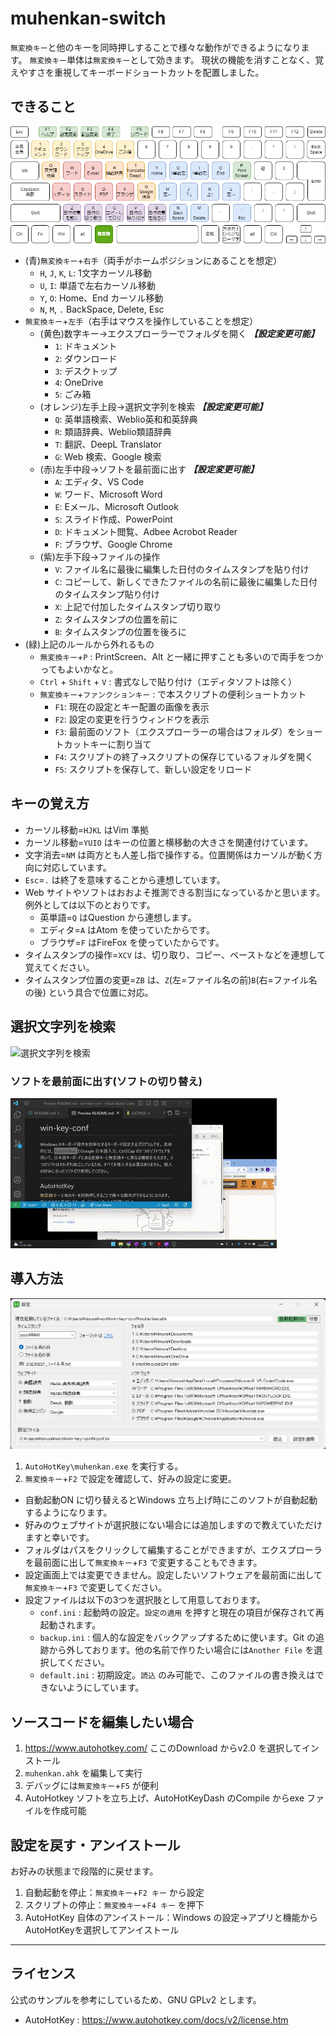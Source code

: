 # muhenkan-switch

`無変換キー`と他のキーを同時押しすることで様々な動作ができるようになります。
`無変換キー`単体は`無変換キー`として効きます。
現状の機能を消すことなく、覚えやすさを重視してキーボードショートカットを配置しました。

## できること
![キーボードショートカット](img/keyboard.png) 

- (青)`無変換キー`+`右手`（両手がホームポジションにあることを想定）
  - `H`, `J`, `K`, `L`: 1文字カーソル移動
  - `U`, `I`: 単語で左右カーソル移動
  - `Y`, `O`: Home、End カーソル移動
  - `N`, `M`, `.` BackSpace, Delete, Esc
- `無変換キー`+`左手`（右手はマウスを操作していることを想定）
  - (黄色)数字キー→エクスプローラーでフォルダを開く ***【設定変更可能】***
    - `1`: ドキュメント
    - `2`: ダウンロード
    - `3`: デスクトップ
    - `4`: OneDrive
    - `5`: ごみ箱
  - (オレンジ)左手上段→選択文字列を検索 ***【設定変更可能】***
    - `Q`: 英単語検索、Weblio英和和英辞典
    - `R`: 類語辞典、Weblio類語辞典
    - `T`: 翻訳、DeepL Translator
    - `G`: Web 検索、Google 検索
  - (赤)左手中段→ソフトを最前面に出す ***【設定変更可能】***
    - `A`: エディタ、VS Code
    - `W`: ワード、Microsoft Word
    - `E`: Eメール、Microsoft Outlook
    - `S`: スライド作成、PowerPoint
    - `D`: ドキュメント閲覧、Adbee Acrobot Reader
    - `F`: ブラウザ、Google Chrome
  - (紫)左手下段→ファイルの操作
    - `V`: ファイル名に最後に編集した日付のタイムスタンプを貼り付け
    - `C`: コピーして、新しくできたファイルの名前に最後に編集した日付のタイムスタンプ貼り付け
    - `X`: 上記で付加したタイムスタンプ切り取り
    - `Z`: タイムスタンプの位置を前に
    - `B`: タイムスタンプの位置を後ろに
- (緑)上記のルールから外れるもの
  - `無変換キー`+`P` : PrintScreen、Alt と一緒に押すことも多いので両手をつかってもよいかなと。
  - `Ctrl` + `Shift` + `V` : 書式なしで貼り付け（エディタソフトは除く）
  - `無変換キー`+`ファンクションキー` : で本スクリプトの便利ショートカット
    - `F1`: 現在の設定とキー配置の画像を表示
    - `F2`: 設定の変更を行うウィンドウを表示
    - `F3`: 最前面のソフト（エクスプローラーの場合はフォルダ）をショートカットキーに割り当て
    - `F4`: スクリプトの終了→スクリプトの保存じているフォルダを開く
    - `F5`: スクリプトを保存して、新しい設定をリロード

## キーの覚え方
- カーソル移動=`HJKL` はVim 準拠
- カーソル移動=`YUIO` はキーの位置と横移動の大きさを関連付けています。
- 文字消去=`NM` は両方とも人差し指で操作する。位置関係はカーソルが動く方向に対応しています。
- `Esc`=`.` は終了を意味することから連想しています。
- Web サイトやソフトはおおよそ推測できる割当になっているかと思います。例外としては以下のとおりです。
  - 英単語=`Q` はQuestion から連想します。
  - エディタ=`A` はAtom を使っていたからです。
  - ブラウザ=`F` はFireFox を使っていたからです。
- タイムスタンプの操作=`XCV` は、切り取り、コピー、ペーストなどを連想して覚えてください。
- タイムスタンプ位置の変更=`ZB` は、`Z`(左=ファイル名の前)`B`(右=ファイル名の後) という具合で位置に対応。

## 選択文字列を検索
![選択文字列を検索](img/text2web.gif)

### ソフトを最前面に出す(ソフトの切り替え)
![ソフトの切り替え](img/activeapp.gif)

## 導入方法
![設定画面](img/config.png)
1. `AutoHotKey\muhenkan.exe` を実行する。
2. `無変換キー`+`F2` で設定を確認して、好みの設定に変更。
  - 自動起動ON に切り替えるとWindows 立ち上げ時にこのソフトが自動起動するようになります。
  - 好みのウェブサイトが選択肢にない場合には追加しますので教えていただけますと幸いです。
  - フォルダはパスをクリックして編集することができますが、エクスプローラを最前面に出して`無変換キー`+`F3` で変更することもできます。
  - 設定画面上では変更できません。設定したいソフトウェアを最前面に出して`無変換キー`+`F3` で変更してください。
  - 設定ファイルは以下の3つを選択肢として用意しております。
    - `conf.ini` : 起動時の設定。`設定の適用` を押すと現在の項目が保存されて再起動されます。
    - `backup.ini` : 個人的な設定をバックアップするために使います。Git の追跡から外しております。他の名前で作りたい場合には`Another File` を選択してください。
    - `default.ini` : 初期設定。`読込` のみ可能で、このファイルの書き換えはできないようにしています。

## ソースコードを編集したい場合
1. https://www.autohotkey.com/ ここのDownload からv2.0 を選択してインストール
2. `muhenkan.ahk` を編集して実行
3. デバッグには`無変換キー`+`F5` が便利
4. AutoHotkey ソフトを立ち上げ、AutoHotKeyDash のCompile からexe ファイルを作成可能

## 設定を戻す・アンイストール
お好みの状態まで段階的に戻せます。
1. 自動起動を停止：`無変換キー`+`F2 キー` から設定
2. スクリプトの停止：`無変換キー`+`F4 キー` を押下
3. AutoHotKey 自体のアンイストール：Windows の設定→アプリと機能からAutoHotKeyを選択してアンイストール

---

## ライセンス
公式のサンプルを参考にしているため、GNU GPLv2 とします。
- AutoHotKey : https://www.autohotkey.com/docs/v2/license.htm
